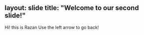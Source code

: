 layout: slide
title: "Welcome to our second slide!"
---
Hi! this is Razan
Use the left arrow to go back!
